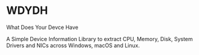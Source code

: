 # WDYDH
What Does Your Devce Have

A Simple Device Information Library to extract CPU, Memory, Disk, System Drivers and NICs across Windows, macOS and Linux.
